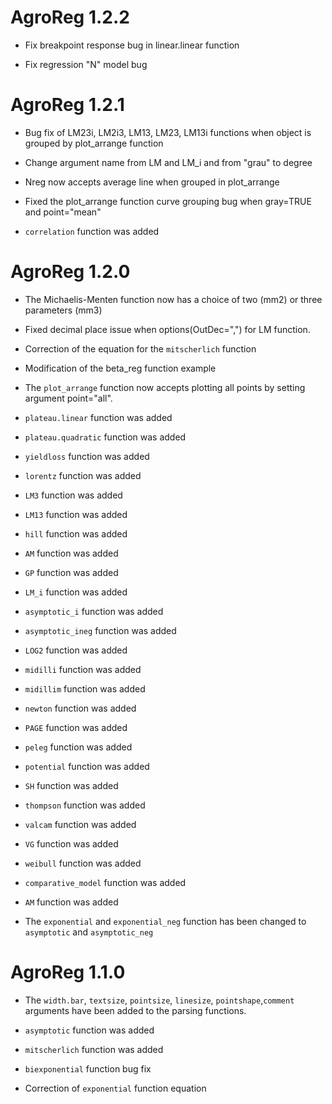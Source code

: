 # AgroReg 1.2.2

* Fix breakpoint response bug in linear.linear function

* Fix regression "N" model bug  

# AgroReg 1.2.1

* Bug fix of LM23i, LM2i3, LM13, LM23, LM13i functions when object is grouped by plot_arrange function

* Change argument name from LM and LM_i and from "grau" to degree

* Nreg now accepts average line when grouped in plot_arrange

* Fixed the plot_arrange function curve grouping bug when gray=TRUE and point="mean" 

* `correlation` function was added

# AgroReg 1.2.0

* The Michaelis-Menten function now has a choice of two (mm2) or three parameters (mm3) 

* Fixed decimal place issue when options(OutDec=",") for LM function. 

* Correction of the equation for the `mitscherlich` function 

* Modification of the beta_reg function example 

* The `plot_arrange` function now accepts plotting all points by setting argument point="all". 

* `plateau.linear` function was added

* `plateau.quadratic` function was added

* `yieldloss` function was added

* `lorentz` function was added

* `LM3` function was added

* `LM13` function was added

* `hill` function was added

* `AM` function was added

* `GP` function was added

* `LM_i` function was added

* `asymptotic_i` function was added

* `asymptotic_ineg` function was added

* `LOG2` function was added

* `midilli` function was added

* `midillim` function was added

* `newton` function was added

* `PAGE` function was added

* `peleg` function was added

* `potential` function was added

* `SH` function was added

* `thompson` function was added

* `valcam` function was added

* `VG` function was added

* `weibull` function was added

* `comparative_model` function was added

* `AM` function was added

* The `exponential` and `exponential_neg` function has been changed to `asymptotic` and `asymptotic_neg` 


# AgroReg 1.1.0

* The `width.bar`, `textsize`, `pointsize`, `linesize`, `pointshape`,`comment` arguments have been added to the parsing functions. 

* `asymptotic` function was added 

* `mitscherlich` function was added 

* `biexponential` function bug fix

* Correction of `exponential` function equation
